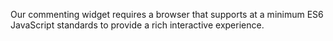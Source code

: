 Our commenting widget requires a browser that supports at a minimum ES6 JavaScript standards to provide a rich interactive experience.
